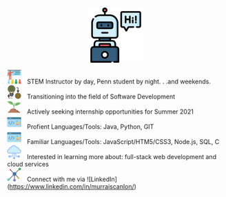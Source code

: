 

<p align="center">
  <img width="128" height="128" src="https://github.com/murraiscanlon/murraiscanlon/blob/main/bot.png">
</p>




![](https://github.com/murraiscanlon/murraiscanlon/blob/main/education.png) STEM Instructor by day, Penn student by night. . .and weekends. <br/>
![](https://github.com/murraiscanlon/murraiscanlon/blob/main/process.png) Transitioning into the field of Software Development  <br/> 
![](https://github.com/murraiscanlon/murraiscanlon/blob/main/sprout.png) Actively seeking internship opportunities for Summer 2021  <br/> 
![](https://github.com/murraiscanlon/murraiscanlon/blob/main/code.png) Profient Languages/Tools: Java, Python, GIT  <br/> 
![](https://github.com/murraiscanlon/murraiscanlon/blob/main/code.png) Familiar Languages/Tools: JavaScript/HTM5/CSS3, Node.js, SQL, C  <br/> 
![](https://github.com/murraiscanlon/murraiscanlon/blob/main/cloud.png) Interested in learning more about: full-stack web development and cloud services  <br/> 
![](https://github.com/murraiscanlon/murraiscanlon/blob/main/network.png) Connect with me via ![LinkedIn] (https://www.linkedin.com/in/murraiscanlon/)


